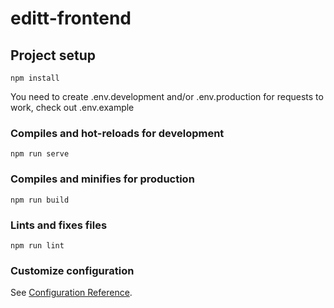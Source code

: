 # editt-frontend

## Project setup
```
npm install
```
You need to create .env.development and/or .env.production for requests to work, check out .env.example

### Compiles and hot-reloads for development
```
npm run serve
```

### Compiles and minifies for production
```
npm run build
```

### Lints and fixes files
```
npm run lint
```

### Customize configuration
See [Configuration Reference](https://cli.vuejs.org/config/).
